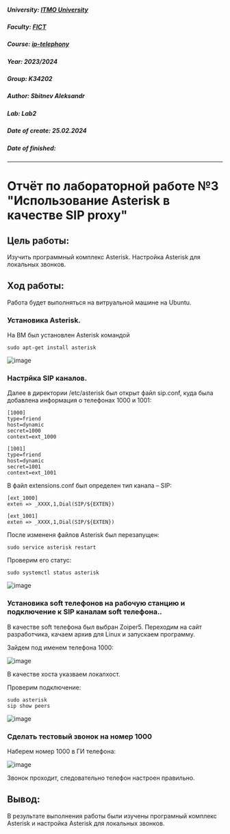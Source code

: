 ##### University: [ITMO University](https://itmo.ru/ru/)
##### Faculty: [FICT](https://fict.itmo.ru)
##### Course: [ip-telephony](https://itmo-ict-faculty.github.io/ip-telephony/)
##### Year: 2023/2024
##### Group: K34202
##### Author: Sbitnev Aleksandr
##### Lab: Lab2
##### Date of create: 25.02.2024
##### Date of finished: 

***

# Отчёт по лабораторной работе №3 "Использование Asterisk в качестве SIP proxy"


## **Цель работы:** 
Изучить программный комплекс Asterisk. Настройка Asterisk для локальных звонков.

## **Ход работы:**
Работа будет выполняться на витруальной машине на Ubuntu.

### Установика Asterisk.
На ВМ был установлен Asterisk командой 
```
sudo apt-get install asterisk
```

![image](https://github.com/Sbitnev/2023_2024-ip-telephony-k34202-sbitnev_a_s/assets/71010852/249f5cc2-7287-455d-a1c6-dfdfa9ef9b46)

### Настрйка SIP каналов.
Далее в директории /etc/asterisk был открыт файл sip.conf, куда была добавлена информация о телефонах 1000 и 1001:
```
[1000]
type=friend
host=dynamic
secret=1000
context=ext_1000

[1001]
type=friend
host=dynamic
secret=1001
context=ext_1001
```

В файл extensions.conf был определен тип канала – SIP:
```
[ext_1000]
exten => _XXXX,1,Dial(SIP/${EXTEN})

[ext_1001]
exten => _XXXX,1,Dial(SIP/${EXTEN})
```
После измененя файлов Asterisk был перезапущен:
```
sudo service asterisk restart
```

Проверим его статус:
```
sudo systemctl status asterisk
```

![image](https://github.com/Sbitnev/2023_2024-ip-telephony-k34202-sbitnev_a_s/assets/71010852/fbbbfbee-8345-4b9e-8565-da8832651bb6)


### Установика soft телефонов на рабочую станцию и подключение к SIP каналам soft телефона..
В качестве soft телефона был выбран Zoiper5. Переходим на сайт разработчика, качаем архив для Linux и запускаем программу.

Зайдем под именем телефона 1000:

![image](https://github.com/Sbitnev/2023_2024-ip-telephony-k34202-sbitnev_a_s/assets/71010852/163bc31f-04e5-4365-a2ba-6f286e4f30e6)

В качестве хоста указваем локалхост.

Проверим подключение:
```
sudo asterisk
sip show peers
```

![image](https://github.com/Sbitnev/2023_2024-ip-telephony-k34202-sbitnev_a_s/assets/71010852/cabb855c-0636-4a55-a42b-0b5a780ac581)


### Сделать тестовый звонок на номер 1000
Наберем номер 1000 в ГИ телефона:

![image](https://github.com/Sbitnev/2023_2024-ip-telephony-k34202-sbitnev_a_s/assets/71010852/87eb1d98-79a0-4fcd-a6a3-1b8494c02143)

Звонок проходит, следовательно телефон настроен правильно.

## **Вывод:** 

В результате выполнения работы были изучены програмный комплекс Asterisk и настройка Asterisk для локальных звонков.
